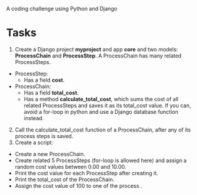 A coding challenge using Python and Django

# Tasks #
1. Create a Django project **myproject** and app **core** and two models: **ProcessChain** and **ProcessStep**. A ProcessChain has many related ProcessSteps.
* ProcessStep:
    * Has a field **cost**.
* ProcessChain:
    * Has a field **total_cost**.
    * Has a method **calculate_total_cost**, which sums the cost of all related ProcessSteps and saves it as its total_cost value. If you can, avoid a for-loop in python and use a Django database function instead.
2. Call the calculate_total_cost function of a ProcessChain, after any of its process steps is saved.
3. Create a script:
* Create a new ProcessChain.
* Create related 5 ProcessSteps (for-loop is allowed here) and assign a random cost values between 0.00 and 10.00. 
* Print the cost value for each ProcessStep after creating it.
* Print the total_cost of the ProcessChain.
* Assign the cost value of 100 to one of the process .
